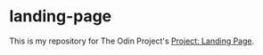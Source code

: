 # landing-page

This is my repository for The Odin Project's [Project: Landing Page](https://www.theodinproject.com/paths/foundations/courses/foundations/lessons/landing-page).